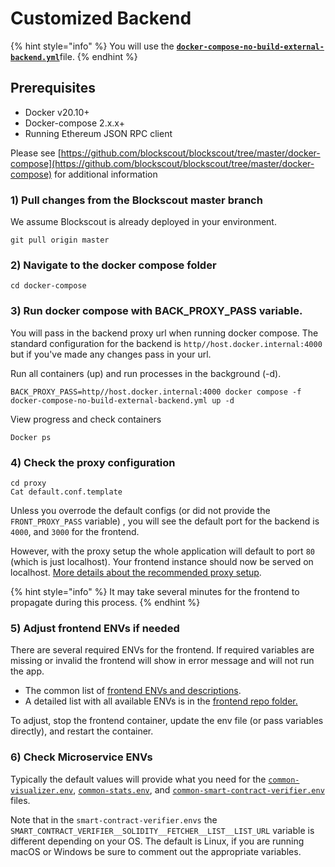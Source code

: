 # Customized Backend

{% hint style="info" %}
You will use the [**`docker-compose-no-build-external-backend.yml`**](https://github.com/blockscout/blockscout/blob/master/docker-compose/docker-compose-no-build-external-backend.yml)file.
{% endhint %}

## Prerequisites

* Docker v20.10+
* Docker-compose 2.x.x+
* Running Ethereum JSON RPC client

Please see [https://github.com/blockscout/blockscout/tree/master/docker-compose](https://github.com/blockscout/blockscout/tree/master/docker-compose) for additional information

### 1) Pull changes from the Blockscout master branch

We assume Blockscout is already deployed in your environment.&#x20;

```
git pull origin master
```

### 2) Navigate to the docker compose folder

```
cd docker-compose
```

### 3) Run docker compose with BACK\_PROXY\_PASS variable.

You will pass in the backend proxy url when running docker compose. The standard configuration for the backend is `http//host.docker.internal:4000` but if you've made any changes pass in your url.

Run all containers (up) and run processes in the background (-d).&#x20;

```
BACK_PROXY_PASS=http//host.docker.internal:4000 docker compose -f docker-compose-no-build-external-backend.yml up -d
```

View progress and check containers

```
Docker ps
```

### 4) Check the proxy configuration

```
cd proxy
Cat default.conf.template
```

Unless you overrode the default configs (or did not provide the `FRONT_PROXY_PASS` variable) , you will see the default port for the backend is `4000`, and `3000` for the frontend.&#x20;

However, with the proxy setup the whole application will default to port `80` (which is just localhost). Your frontend instance should now be served on localhost. [More details about the recommended proxy setup](proxy-setup.md).

{% hint style="info" %}
It may take several minutes for the frontend to propagate during this process.&#x20;
{% endhint %}

### 5) Adjust frontend ENVs if needed

There are several required ENVs for the frontend. If required variables are missing or invalid the frontend will show in error message and will not run the app.

* The common list of [frontend ENVs and descriptions](frontend-common-envs.md).&#x20;
* A detailed list with all available ENVs is in the [frontend repo folder.](https://github.com/blockscout/frontend/blob/main/docs/ENVS.md)

To adjust, stop the frontend container, update the env file (or pass variables directly), and restart the container.

### 6) Check Microservice  ENVs

Typically the default values will provide what you need for the [`common-visualizer.env`](https://github.com/blockscout/blockscout/blob/master/docker-compose/envs/common-visualizer.env), [`common-stats.env`](https://github.com/blockscout/blockscout/blob/master/docker-compose/envs/common-stats.env), and [`common-smart-contract-verifier.env`](https://github.com/blockscout/blockscout/blob/master/docker-compose/envs/common-smart-contract-verifier.env) files.&#x20;

Note that in the `smart-contract-verifier.envs` the `SMART_CONTRACT_VERIFIER__SOLIDITY__FETCHER__LIST__LIST_URL` variable is different depending on your OS. The default is Linux, if you are running macOS or Windows be sure to comment out the appropriate variables.
